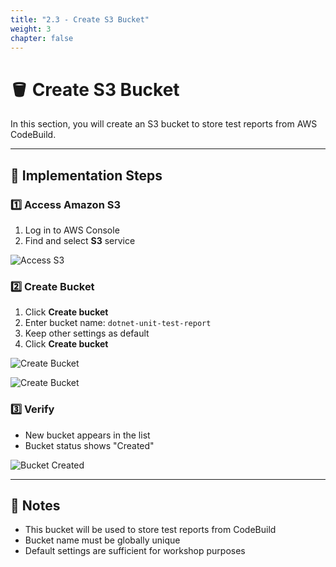 ```yaml
---
title: "2.3 - Create S3 Bucket"
weight: 3
chapter: false
---
```


# 🪣 Create S3 Bucket

In this section, you will create an S3 bucket to store test reports from AWS CodeBuild.

---

## 🔧 Implementation Steps

### 1️⃣ Access Amazon S3

1. Log in to AWS Console
2. Find and select **S3** service

![Access S3](/images/2-environment-setup/2.3-create-s3/access-s3.jpg)

### 2️⃣ Create Bucket

1. Click **Create bucket**
2. Enter bucket name: `dotnet-unit-test-report`
3. Keep other settings as default
4. Click **Create bucket**

![Create Bucket](/images/2-environment-setup/2.3-create-s3/create-bucket.png)

![Create Bucket](/images/2-environment-setup/2.3-create-s3/create-bucket2.png)

### 3️⃣ Verify

- New bucket appears in the list
- Bucket status shows "Created"

![Bucket Created](/images/2-environment-setup/2.3-create-s3/bucket-created.png)

---

## 📝 Notes

- This bucket will be used to store test reports from CodeBuild
- Bucket name must be globally unique
- Default settings are sufficient for workshop purposes
